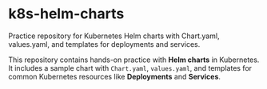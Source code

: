 # k8s-helm-charts
Practice repository for Kubernetes Helm charts with Chart.yaml, values.yaml, and templates for deployments and services.


This repository contains hands-on practice with **Helm charts** in Kubernetes.  
It includes a sample chart with `Chart.yaml`, `values.yaml`, and templates for common Kubernetes resources like **Deployments** and **Services**.

